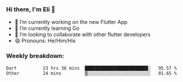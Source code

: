 ### Hi there, I'm Eli 👋
- 🔭 I’m currently working on the new Flutter App
- 🌱 I’m currently learning Go
- 🦄 I’m looking to collaborate with other flutter developers
- 😄 Pronouns: He/Him/His

### Weekly breakdown:
<!--START_SECTION:waka-->

```text
Dart          23 hrs 36 mins  ████████████████████████░   95.57 %
Other         24 mins         ▒░░░░░░░░░░░░░░░░░░░░░░░░   01.65 %
```

<!--END_SECTION:waka-->
